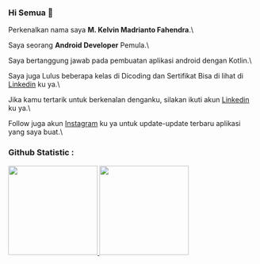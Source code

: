 ### Hi Semua 👋

Perkenalkan nama saya **M. Kelvin Madrianto Fahendra**.\

Saya seorang **Android Developer** Pemula.\

Saya bertanggung jawab pada pembuatan aplikasi android dengan Kotlin.\

Saya juga Lulus beberapa kelas di Dicoding dan Sertifikat Bisa di lihat di [Linkedin](https://www.linkedin.com/in/m-kelvin-madrianto-fahendra-8361bb16a/) ku ya.\

Jika kamu tertarik untuk berkenalan denganku, silakan ikuti akun [Linkedin](https://www.linkedin.com/in/m-kelvin-madrianto-fahendra-8361bb16a/) ku ya.\

Follow juga akun [Instagram](https://www.instagram.com/kelvin_mkmf/) ku ya untuk update-update terbaru aplikasi yang saya buat.\ 

### Github Statistic :
<p align="left">
<a href="https://github.com/dimasmds">
  <img height="180em" src="https://github-readme-stats-eight-theta.vercel.app/api?username=Finfrenchs&show_icons=true&theme=algolia&include_all_commits=true&count_private=true"/>
  <img height="180em" src="https://github-readme-stats-eight-theta.vercel.app/api/top-langs/?username=Finfrenchs&layout=compact&langs_count=8&theme=algolia"/>
</a>
</p>

<!--
**Finfrenchs/Finfrenchs** is a ✨ _special_ ✨ repository because its `README.md` (this file) appears on your GitHub profile.

Here are some ideas to get you started:

- 🔭 I’m currently working on ...
- 🌱 I’m currently learning ...
- 👯 I’m looking to collaborate on ...
- 🤔 I’m looking for help with ...
- 💬 Ask me about ...
- 📫 How to reach me: ...
- 😄 Pronouns: ...
- ⚡ Fun fact: ...
-->
